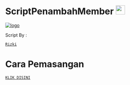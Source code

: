 # ScriptPenambahMember <img src="https://github.com/TheDudeThatCode/TheDudeThatCode/blob/master/Assets/Hi.gif" width="29px">

[![ logo](https://telegra.ph/file/d3e05d77a53921d7af8e2.jpg)](https://github.com/Rizki636/)

Script By :

[`Rizki`](https://t.me/Rizki636)

# Cara Pemasangan

[`KLIK DISINI`](https://t.me/joinchat/pWCdbbfYwnNlZDg1)
